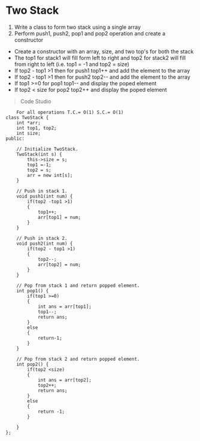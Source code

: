 # Two Stack 
1. Write a class to form two stack using a single array 
2. Perform push1, push2, pop1 and pop2 operation and create a constructor

- Create a constructor with an array, size, and two top's for both the stack
- The top1 for stack1 will fill form left to right and top2 for stack2 will fill from right to left (i.e. top1 = -1 and top2 = size)
- If top2 - top1 >1 then for push1 top1++ and add the element to the array
- If top2 - top1 >1 then for push2 top2-- and add the element to the array
- If top1 >=0 for pop1 top1--  and display the poped element
- If top2 < size for pop2 top2++ and display the poped element
>Code Studio

```
    For all operations T.C.= O(1) S.C.= O(1)
class TwoStack {
    int *arr;
    int top1, top2;
    int size;
public:

    // Initialize TwoStack.
    TwoStack(int s) {
        this->size = s;
        top1 =-1;
        top2 = s;
        arr = new int[s];
    }
    
    // Push in stack 1.
    void push1(int num) {
        if(top2 -top1 >1)
        {
            top1++;
            arr[top1] = num;
        }
    }

    // Push in stack 2.
    void push2(int num) {
        if(top2 - top1 >1)
        {
            top2--;
            arr[top2] = num;
        }
    }

    // Pop from stack 1 and return popped element.
    int pop1() {
        if(top1 >=0)
        {
            int ans = arr[top1];
            top1--;
            return ans;
        }
        else
        {
            return-1;
        }
    }

    // Pop from stack 2 and return popped element.
    int pop2() {
        if(top2 <size)
        {
            int ans = arr[top2];
            top2++;
            return ans;
        }
        else
        {
            return -1;
        }
        
    }
};
```